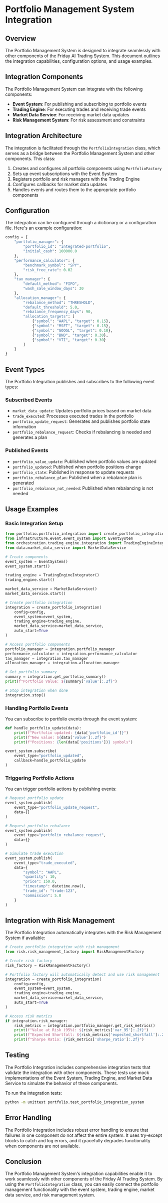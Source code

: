 # Portfolio Management System Integration

## Overview

The Portfolio Management System is designed to integrate seamlessly with other components of the Friday AI Trading System. This document outlines the integration capabilities, configuration options, and usage examples.

## Integration Components

The Portfolio Management System can integrate with the following components:

- **Event System**: For publishing and subscribing to portfolio events
- **Trading Engine**: For executing trades and receiving trade events
- **Market Data Service**: For receiving market data updates
- **Risk Management System**: For risk assessment and constraints

## Integration Architecture

The integration is facilitated through the `PortfolioIntegration` class, which serves as a bridge between the Portfolio Management System and other components. This class:

1. Creates and configures all portfolio components using `PortfolioFactory`
2. Sets up event subscriptions with the Event System
3. Registers portfolio and risk managers with the Trading Engine
4. Configures callbacks for market data updates
5. Handles events and routes them to the appropriate portfolio components

## Configuration

The integration can be configured through a dictionary or a configuration file. Here's an example configuration:

```python
config = {
    "portfolio_manager": {
        "portfolio_id": "integrated-portfolio",
        "initial_cash": 100000.0
    },
    "performance_calculator": {
        "benchmark_symbol": "SPY",
        "risk_free_rate": 0.02
    },
    "tax_manager": {
        "default_method": "FIFO",
        "wash_sale_window_days": 30
    },
    "allocation_manager": {
        "rebalance_method": "THRESHOLD",
        "default_threshold": 5.0,
        "rebalance_frequency_days": 90,
        "allocation_targets": [
            {"symbol": "AAPL", "target": 0.15},
            {"symbol": "MSFT", "target": 0.15},
            {"symbol": "GOOGL", "target": 0.10},
            {"symbol": "BND", "target": 0.30},
            {"symbol": "VTI", "target": 0.30}
        ]
    }
}
```

## Event Types

The Portfolio Integration publishes and subscribes to the following event types:

### Subscribed Events

- `market_data_update`: Updates portfolio prices based on market data
- `trade_executed`: Processes executed trades in the portfolio
- `portfolio_update_request`: Generates and publishes portfolio state information
- `portfolio_rebalance_request`: Checks if rebalancing is needed and generates a plan

### Published Events

- `portfolio_value_update`: Published when portfolio values are updated
- `portfolio_updated`: Published when portfolio positions change
- `portfolio_state`: Published in response to update requests
- `portfolio_rebalance_plan`: Published when a rebalance plan is generated
- `portfolio_rebalance_not_needed`: Published when rebalancing is not needed

## Usage Examples

### Basic Integration Setup

```python
from portfolio.portfolio_integration import create_portfolio_integration
from infrastructure.event.event_system import EventSystem
from orchestration.trading_engine.integration import TradingEngineIntegrator
from data.market_data_service import MarketDataService

# Create components
event_system = EventSystem()
event_system.start()

trading_engine = TradingEngineIntegrator()
trading_engine.start()

market_data_service = MarketDataService()
market_data_service.start()

# Create portfolio integration
integration = create_portfolio_integration(
    config=config,
    event_system=event_system,
    trading_engine=trading_engine,
    market_data_service=market_data_service,
    auto_start=True
)

# Access portfolio components
portfolio_manager = integration.portfolio_manager
performance_calculator = integration.performance_calculator
tax_manager = integration.tax_manager
allocation_manager = integration.allocation_manager

# Get portfolio summary
summary = integration.get_portfolio_summary()
print(f"Portfolio Value: ${summary['value']:.2f}")

# Stop integration when done
integration.stop()
```

### Handling Portfolio Events

You can subscribe to portfolio events through the event system:

```python
def handle_portfolio_update(data):
    print(f"Portfolio updated: {data['portfolio_id']}")
    print(f"New value: ${data['value']:.2f}")
    print(f"Positions: {len(data['positions'])} symbols")

event_system.subscribe(
    event_type="portfolio_updated",
    callback=handle_portfolio_update
)
```

### Triggering Portfolio Actions

You can trigger portfolio actions by publishing events:

```python
# Request portfolio update
event_system.publish(
    event_type="portfolio_update_request",
    data={}
)

# Request portfolio rebalance
event_system.publish(
    event_type="portfolio_rebalance_request",
    data={}
)

# Simulate trade execution
event_system.publish(
    event_type="trade_executed",
    data={
        "symbol": "AAPL",
        "quantity": 10,
        "price": 150.0,
        "timestamp": datetime.now(),
        "trade_id": "trade-123",
        "commission": 5.0
    }
)
```

## Integration with Risk Management

The Portfolio Integration automatically integrates with the Risk Management System if available:

```python
# Create portfolio integration with risk management
from risk.risk_management_factory import RiskManagementFactory

# Create risk factory
risk_factory = RiskManagementFactory()

# Portfolio factory will automatically detect and use risk management
integration = create_portfolio_integration(
    config=config,
    event_system=event_system,
    trading_engine=trading_engine,
    market_data_service=market_data_service,
    auto_start=True
)

# Access risk metrics
if integration.risk_manager:
    risk_metrics = integration.portfolio_manager.get_risk_metrics()
    print(f"Value at Risk (95%): ${risk_metrics['var_95']:.2f}")
    print(f"Expected Shortfall: ${risk_metrics['expected_shortfall']:.2f}")
    print(f"Sharpe Ratio: {risk_metrics['sharpe_ratio']:.2f}")
```

## Testing

The Portfolio Integration includes comprehensive integration tests that validate the integration with other components. These tests use mock implementations of the Event System, Trading Engine, and Market Data Service to simulate the behavior of these components.

To run the integration tests:

```bash
python -m unittest portfolio.test_portfolio_integration_system
```

## Error Handling

The Portfolio Integration includes robust error handling to ensure that failures in one component do not affect the entire system. It uses try-except blocks to catch and log errors, and it gracefully degrades functionality when components are not available.

## Conclusion

The Portfolio Management System's integration capabilities enable it to work seamlessly with other components of the Friday AI Trading System. By using the `PortfolioIntegration` class, you can easily connect the portfolio management functionality with the event system, trading engine, market data service, and risk management system.